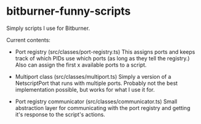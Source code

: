 # bitburner-funny-scripts

Simply scripts I use for Bitburner.

Current contents:

- Port registry (src/classes/port-registry.ts)
    This assigns ports and keeps track of which PIDs use which ports (as long as they tell the registry.)
    Also can assign the first x available ports to a script.

- Multiport class (src/classes/multiport.ts)
    Simply a version of a NetscriptPort that runs with multiple ports.
    Probably not the best implementation possible, but works for what I use it for.

- Port registry communicator (src/classes/communicator.ts)
    Small abstraction layer for communicating with the port registry and getting it's response to the script's actions.
